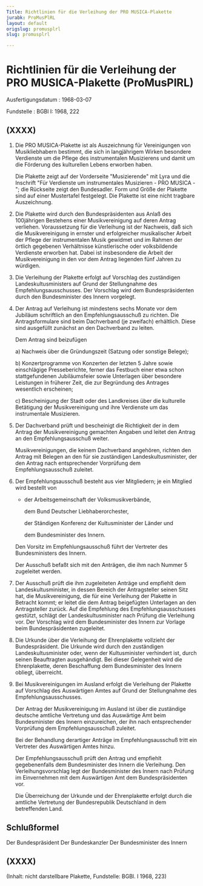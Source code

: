 ```yaml
---
Title: Richtlinien für die Verleihung der PRO MUSICA-Plakette
jurabk: ProMusPlRL
layout: default
origslug: promusplrl
slug: promusplrl

---
```


# Richtlinien für die Verleihung der PRO MUSICA-Plakette (ProMusPlRL)

Ausfertigungsdatum
:   1968-03-07

Fundstelle
:   BGBl I: 1968, 222

## (XXXX)


1.  Die PRO MUSICA-Plakette ist als Auszeichnung für Vereinigungen von
    Musikliebhabern bestimmt, die sich in langjährigem Wirken besondere
    Verdienste um die Pflege des instrumentalen Musizierens und damit um
    die Förderung des kulturellen Lebens erworben haben.

    Die Plakette zeigt auf der Vorderseite "Musizierende" mit Lyra und die
    Inschrift "Für Verdienste um instrumentales Musizieren - PRO MUSICA
    -"; die Rückseite zeigt den Bundesadler. Form und Größe der Plakette
    sind auf einer Mustertafel festgelegt. Die Plakette ist eine nicht
    tragbare Auszeichnung.


2.  Die Plakette wird durch den Bundespräsidenten aus Anlaß des
    100jährigen Bestehens einer Musikvereinigung auf deren Antrag
    verliehen. Voraussetzung für die Verleihung ist der Nachweis, daß sich
    die Musikvereinigung in ernster und erfolgreicher musikalischer Arbeit
    der Pflege der instrumentalen Musik gewidmet und im Rahmen der örtlich
    gegebenen Verhältnisse künstlerische oder volksbildende Verdienste
    erworben hat. Dabei ist insbesondere die Arbeit der Musikvereinigung
    in den vor dem Antrag liegenden fünf Jahren zu würdigen.


3.  Die Verleihung der Plakette erfolgt auf Vorschlag des zuständigen
    Landeskultusministers auf Grund der Stellungnahme des
    Empfehlungsausschusses. Der Vorschlag wird dem Bundespräsidenten durch
    den Bundesminister des Innern vorgelegt.


4.  Der Antrag auf Verleihung ist mindestens sechs Monate vor dem Jubiläum
    schriftlich an den Empfehlungsausschuß zu richten. Die
    Antragsformulare sind beim Dachverband (je zweifach) erhältlich. Diese
    sind ausgefüllt zunächst an den Dachverband zu leiten.

    Dem Antrag sind beizufügen

    a)  Nachweis über die Gründungszeit (Satzung oder sonstige Belege);


    b)  Konzertprogramme von Konzerten der letzten 5 Jahre sowie einschlägige
        Presseberichte, ferner das Festbuch einer etwa schon stattgefundenen
        Jubiläumsfeier sowie Unterlagen über besondere Leistungen in früherer
        Zeit, die zur Begründung des Antrages wesentlich erscheinen;


    c)  Bescheinigung der Stadt oder des Landkreises über die kulturelle
        Betätigung der Musikvereinigung und ihre Verdienste um das
        instrumentale Musizieren.





5.  Der Dachverband prüft und bescheinigt die Richtigkeit der in dem
    Antrag der Musikvereinigung gemachten Angaben und leitet den Antrag an
    den Empfehlungsausschuß weiter.

    Musikvereinigungen, die keinem Dachverband angehören, richten den
    Antrag mit Belegen an den für sie zuständigen Landeskultusminister,
    der den Antrag nach entsprechender Vorprüfung dem Empfehlungsausschuß
    zuleitet.


6.  Der Empfehlungsausschuß besteht aus vier Mitgliedern; je ein Mitglied
    wird bestellt von

    *   der Arbeitsgemeinschaft der Volksmusikverbände,

        dem Bund Deutscher Liebhaberorchester,

        der Ständigen Konferenz der Kultusminister der Länder und

        dem Bundesminister des Innern.




    Den Vorsitz im Empfehlungsausschuß führt der Vertreter des
    Bundesministers des Innern.

    Der Ausschuß befaßt sich mit den Anträgen, die ihm nach Nummer 5
    zugeleitet werden.


7.  Der Ausschuß prüft die ihm zugeleiteten Anträge und empfiehlt dem
    Landeskultusminister, in dessen Bereich der Antragsteller seinen Sitz
    hat, die Musikvereinigung, die für eine Verleihung der Plakette in
    Betracht kommt; er leitet die dem Antrag beigefügten Unterlagen an den
    Antragsteller zurück. Auf die Empfehlung des Empfehlungsausschusses
    gestützt, schlägt der Landeskultusminister nach Prüfung die Verleihung
    vor. Der Vorschlag wird dem Bundesminister des Innern zur Vorlage beim
    Bundespräsidenten zugeleitet.


8.  Die Urkunde über die Verleihung der Ehrenplakette vollzieht der
    Bundespräsident. Die Urkunde wird durch den zuständigen
    Landeskultusminister oder, wenn der Kultusminister verhindert ist,
    durch seinen Beauftragten ausgehändigt. Bei dieser Gelegenheit wird
    die Ehrenplakette, deren Beschaffung dem Bundesminister des Innern
    obliegt, überreicht.


9.  Bei Musikvereinigungen im Ausland erfolgt die Verleihung der Plakette
    auf Vorschlag des Auswärtigen Amtes auf Grund der Stellungnahme des
    Empfehlungsausschusses.

    Der Antrag der Musikvereinigung im Ausland ist über die zuständige
    deutsche amtliche Vertretung und das Auswärtige Amt beim
    Bundesminister des Innern einzureichen, der ihn nach entsprechender
    Vorprüfung dem Empfehlungsausschuß zuleitet.

    Bei der Behandlung derartiger Anträge im Empfehlungsausschuß tritt ein
    Vertreter des Auswärtigen Amtes hinzu.

    Der Empfehlungsausschuß prüft den Antrag und empfiehlt gegebenenfalls
    dem Bundesminister des Innern die Verleihung. Den Verleihungsvorschlag
    legt der Bundesminister des Innern nach Prüfung im Einvernehmen mit
    dem Auswärtigen Amt dem Bundespräsidenten vor.

    Die Überreichung der Urkunde und der Ehrenplakette erfolgt durch die
    amtliche Vertretung der Bundesrepublik Deutschland in dem betreffenden
    Land.

## Schlußformel

Der Bundespräsident
Der Bundeskanzler
Der Bundesminister des Innern

## (XXXX)

(Inhalt: nicht darstellbare Plakette,
Fundstelle: BGBl. I 1968, 223)

